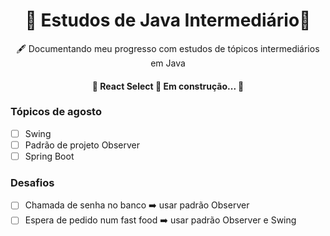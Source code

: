 <h1 align="center">🧠 Estudos de Java Intermediário🧠</h1>

<p align="center">🖋 Documentando meu progresso com estudos de tópicos intermediários em Java</p>

<h4 align="center"> 
	🚧  React Select 🚀 Em construção...  🚧
</h4>

### Tópicos de agosto

- [ ] Swing
- [ ] Padrão de projeto Observer
- [ ] Spring Boot

### Desafios

- [ ] Chamada de senha no banco ➡️ usar padrão Observer
- [ ] Espera de pedido num fast food ➡️ usar padrão Observer e Swing
